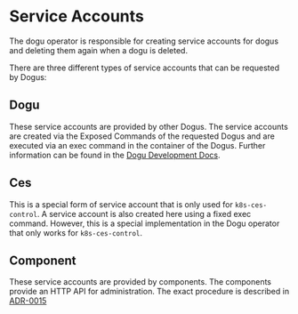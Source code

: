 # Service Accounts
The dogu operator is responsible for creating service accounts for dogus and deleting them again when a dogu is deleted.

There are three different types of service accounts that can be requested by Dogus:

## Dogu
These service accounts are provided by other Dogus.
The service accounts are created via the Exposed Commands of the requested Dogus and are executed via an exec command in the container of the Dogus.
Further information can be found in the [Dogu Development Docs](https://github.com/cloudogu/dogu-development-docs/blob/4f64940187e11d5970173548cc3a5b52a9367faf/docs/core/compendium_en.md#type-exposedcommand).

## Ces
This is a special form of service account that is only used for `k8s-ces-control`.
A service account is also created here using a fixed exec command. However, this is a special implementation in the Dogu operator that only works for `k8s-ces-control`.

## Component
These service accounts are provided by components.
The components provide an HTTP API for administration.
The exact procedure is described in [ADR-0015](https://github.com/cloudogu/k8s-ecosystem-architecture/blob/main/adrs/0015-komponenten-service-accounts.md)
